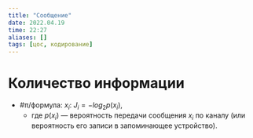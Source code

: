 ```yaml
---
title: "Сообщение"
date: 2022.04.19
time: 22:27
aliases: []
tags: [цос, кодирование]
---
```


# Количество информации

- #π/формула: $x_i$: $J_i=-log_2{p(x_i)}$,
	- где $p(x_{i})$ — вероятность передачи сообщения $x_{i}$ по каналу (или вероятность его записи в запоминающее устройство).